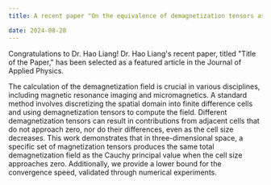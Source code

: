 ```yaml
---
title: A recent paper "On the equivalence of demagnetization tensors as discrete cell size approaches zero in three-dimensional space" has been selected as a featured article in the Journal of Applied Physics.

date: 2024-08-28
---
```


Congratulations to Dr. Hao Liang! Dr. Hao Liang's recent paper, titled "Title of the Paper," has been selected as a featured article in the Journal of Applied Physics.


<!--more-->

The calculation of the demagnetization field is crucial in various disciplines, including magnetic resonance imaging and micromagnetics. A standard method involves discretizing the spatial domain into finite difference cells and using demagnetization tensors to compute the field. Different demagnetization tensors can result in contributions from adjacent cells that do not approach zero, nor do their differences, even as the cell size decreases. This work demonstrates that in three-dimensional space, a specific set of magnetization tensors produces the same total demagnetization field as the Cauchy principal value when the cell size approaches zero. Additionally, we provide a lower bound for the convergence speed, validated through numerical experiments.
